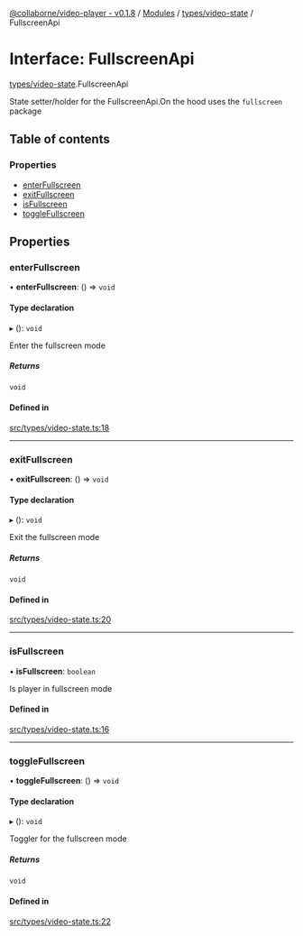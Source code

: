 [@collaborne/video-player - v0.1.8](/docs/../README.md) / [Modules](/docs/modules.md) / [types/video-state](/docs/modules/types_video_state.md) / FullscreenApi

# Interface: FullscreenApi

[types/video-state](/docs/modules/types_video_state.md).FullscreenApi

State setter/holder for the FullscreenApi.On the hood uses the `fullscreen` package

## Table of contents

### Properties

- [enterFullscreen](/docs/interfaces/types_video_state.FullscreenApi.md#enterfullscreen)
- [exitFullscreen](/docs/interfaces/types_video_state.FullscreenApi.md#exitfullscreen)
- [isFullscreen](/docs/interfaces/types_video_state.FullscreenApi.md#isfullscreen)
- [toggleFullscreen](/docs/interfaces/types_video_state.FullscreenApi.md#togglefullscreen)

## Properties

### enterFullscreen

• **enterFullscreen**: () => `void`

#### Type declaration

▸ (): `void`

Enter the fullscreen mode

##### Returns

`void`

#### Defined in

[src/types/video-state.ts:18](https://github.com/Collaborne/video-player/blob/5338fe4/src/types/video-state.ts#L18)

___

### exitFullscreen

• **exitFullscreen**: () => `void`

#### Type declaration

▸ (): `void`

Exit the fullscreen mode

##### Returns

`void`

#### Defined in

[src/types/video-state.ts:20](https://github.com/Collaborne/video-player/blob/5338fe4/src/types/video-state.ts#L20)

___

### isFullscreen

• **isFullscreen**: `boolean`

Is player in fullscreen mode

#### Defined in

[src/types/video-state.ts:16](https://github.com/Collaborne/video-player/blob/5338fe4/src/types/video-state.ts#L16)

___

### toggleFullscreen

• **toggleFullscreen**: () => `void`

#### Type declaration

▸ (): `void`

Toggler for the fullscreen mode

##### Returns

`void`

#### Defined in

[src/types/video-state.ts:22](https://github.com/Collaborne/video-player/blob/5338fe4/src/types/video-state.ts#L22)

